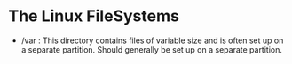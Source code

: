 # The Linux FileSystems

- /var : This directory contains files of variable size and is often set up on a separate partition. Should generally be set up on a separate partition.
